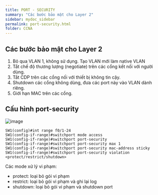 ```yaml
---
title: PORT - SECURITY
summary: "Các bước bảo mật cho Layer 2"
sidebar: mydoc_sidebar
permalink: port-security.html
folder: CCNA
---
```


## Các bước bảo mật cho Layer 2

1. Bỏ qua VLAN 1, không sử dụng. Tạo VLAN mới làm native VLAN
2. Tắt chế độ thương lượng (negotiate) trên các cổng kết nối với người dùng.
3. Tắt CDP trên các cổng nối với thiết bị không tin cậy.
4. Shutdown các cổng không dùng, đưa các port này vào VLAN dành riêng.
5. Giới hạn MAC trên các cổng.

## Cấu hình port-security

![image](https://user-images.githubusercontent.com/56266496/175776813-4e38ee44-8a42-481a-88a9-33f2a7d9729f.png)

```
SW1(config)#int range f0/1-24
SW1(config-if-range)#switchport mode access 
SW1(config-if-range)#switchport port-security
SW1(config-if-range)#switchport port-security max 1
SW1(config-if-range)#switchport port-security mac-address sticky 
SW1(config-if-range)#switchport port-security violation <protect/restrict/shutdown>
```

Các mode xử lý vi phạm:
* protect: loại bỏ gói vi phạm
* restrict: loại bỏ gói vi phạm và ghi lại log
* shutdown: loại bỏ gói vi phạm và shutdown port
